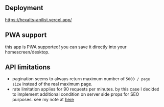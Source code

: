 ## Deployment

https://hexalts-anilist.vercel.app/

## PWA support

this app is PWA supported! you can save it directly into your homescreen/desktop.

## API limitations

- pagination seems to always return maximum number of `5000 / page size` instead of the real maximum page.
- rate limitation applies for 90 requests per minutes. by this case I decided to implement additional condition on server side props for SEO purposes. see my note at [here](https://github.com/azharizkita/hexalts-anilist/blob/76595dbc91202bc65fb6dbb15cddf7582c5b3399/src/pages/anime/%5Banime_id%5D.tsx#L209)